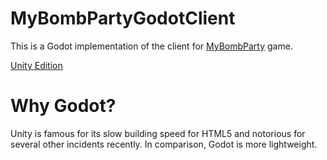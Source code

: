 # MyBombPartyGodotClient
This is a Godot implementation of the client for [MyBombParty](https://github.com/XiaoGeNintendo/MyBombPartyServer) game.

[Unity Edition](https://github.com/XiaoGeNintendo/MyBombPartyClientUnity)

# Why Godot?
Unity is famous for its slow building speed for HTML5 and notorious for several other incidents recently. In comparison, Godot is more lightweight.
